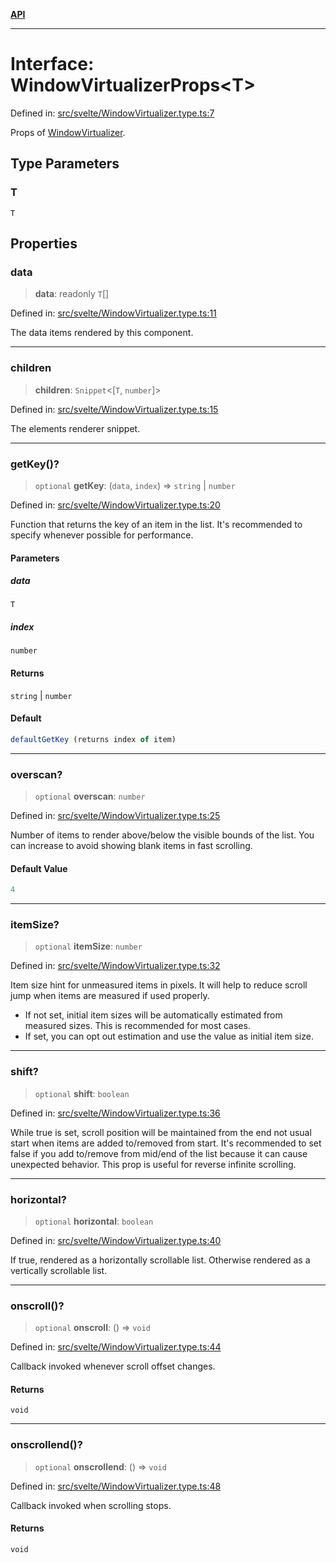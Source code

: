 [**API**](../../API.md)

***

# Interface: WindowVirtualizerProps\<T\>

Defined in: [src/svelte/WindowVirtualizer.type.ts:7](https://github.com/inokawa/virtua/blob/5072790752661114900e737891909dbe90b54dd0/src/svelte/WindowVirtualizer.type.ts#L7)

Props of [WindowVirtualizer](../variables/VList.md).

## Type Parameters

### T

`T`

## Properties

### data

> **data**: readonly `T`[]

Defined in: [src/svelte/WindowVirtualizer.type.ts:11](https://github.com/inokawa/virtua/blob/5072790752661114900e737891909dbe90b54dd0/src/svelte/WindowVirtualizer.type.ts#L11)

The data items rendered by this component.

***

### children

> **children**: `Snippet`\<\[`T`, `number`\]\>

Defined in: [src/svelte/WindowVirtualizer.type.ts:15](https://github.com/inokawa/virtua/blob/5072790752661114900e737891909dbe90b54dd0/src/svelte/WindowVirtualizer.type.ts#L15)

The elements renderer snippet.

***

### getKey()?

> `optional` **getKey**: (`data`, `index`) => `string` \| `number`

Defined in: [src/svelte/WindowVirtualizer.type.ts:20](https://github.com/inokawa/virtua/blob/5072790752661114900e737891909dbe90b54dd0/src/svelte/WindowVirtualizer.type.ts#L20)

Function that returns the key of an item in the list. It's recommended to specify whenever possible for performance.

#### Parameters

##### data

`T`

##### index

`number`

#### Returns

`string` \| `number`

#### Default

```ts
defaultGetKey (returns index of item)
```

***

### overscan?

> `optional` **overscan**: `number`

Defined in: [src/svelte/WindowVirtualizer.type.ts:25](https://github.com/inokawa/virtua/blob/5072790752661114900e737891909dbe90b54dd0/src/svelte/WindowVirtualizer.type.ts#L25)

Number of items to render above/below the visible bounds of the list. You can increase to avoid showing blank items in fast scrolling.

#### Default Value

```ts
4
```

***

### itemSize?

> `optional` **itemSize**: `number`

Defined in: [src/svelte/WindowVirtualizer.type.ts:32](https://github.com/inokawa/virtua/blob/5072790752661114900e737891909dbe90b54dd0/src/svelte/WindowVirtualizer.type.ts#L32)

Item size hint for unmeasured items in pixels. It will help to reduce scroll jump when items are measured if used properly.

- If not set, initial item sizes will be automatically estimated from measured sizes. This is recommended for most cases.
- If set, you can opt out estimation and use the value as initial item size.

***

### shift?

> `optional` **shift**: `boolean`

Defined in: [src/svelte/WindowVirtualizer.type.ts:36](https://github.com/inokawa/virtua/blob/5072790752661114900e737891909dbe90b54dd0/src/svelte/WindowVirtualizer.type.ts#L36)

While true is set, scroll position will be maintained from the end not usual start when items are added to/removed from start. It's recommended to set false if you add to/remove from mid/end of the list because it can cause unexpected behavior. This prop is useful for reverse infinite scrolling.

***

### horizontal?

> `optional` **horizontal**: `boolean`

Defined in: [src/svelte/WindowVirtualizer.type.ts:40](https://github.com/inokawa/virtua/blob/5072790752661114900e737891909dbe90b54dd0/src/svelte/WindowVirtualizer.type.ts#L40)

If true, rendered as a horizontally scrollable list. Otherwise rendered as a vertically scrollable list.

***

### onscroll()?

> `optional` **onscroll**: () => `void`

Defined in: [src/svelte/WindowVirtualizer.type.ts:44](https://github.com/inokawa/virtua/blob/5072790752661114900e737891909dbe90b54dd0/src/svelte/WindowVirtualizer.type.ts#L44)

Callback invoked whenever scroll offset changes.

#### Returns

`void`

***

### onscrollend()?

> `optional` **onscrollend**: () => `void`

Defined in: [src/svelte/WindowVirtualizer.type.ts:48](https://github.com/inokawa/virtua/blob/5072790752661114900e737891909dbe90b54dd0/src/svelte/WindowVirtualizer.type.ts#L48)

Callback invoked when scrolling stops.

#### Returns

`void`
